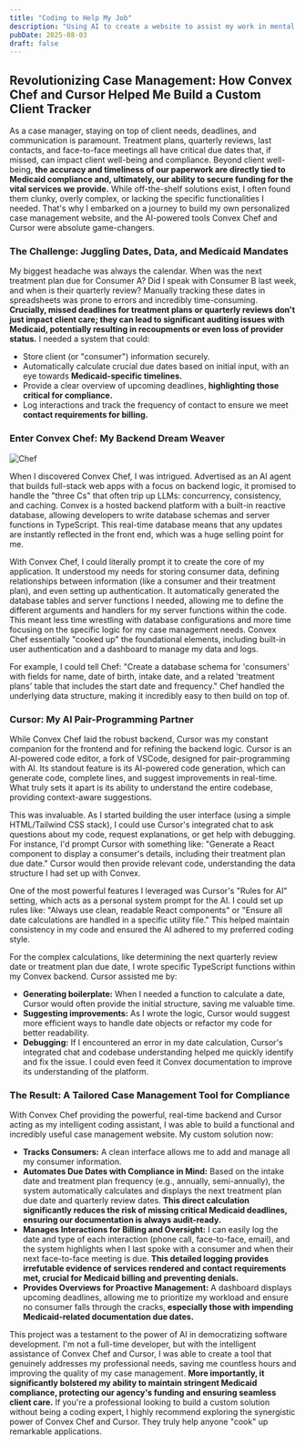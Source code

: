 ```yaml
---
title: "Coding to Help My Job"
description: "Using AI to create a website to assist my work in mental health"
pubDate: 2025-08-03
draft: false
---
```


## Revolutionizing Case Management: How Convex Chef and Cursor Helped Me Build a Custom Client Tracker

As a case manager, staying on top of client needs, deadlines, and communication is paramount. Treatment plans, quarterly reviews, last contacts, and face-to-face meetings all have critical due dates that, if missed, can impact client well-being and compliance. Beyond client well-being, **the accuracy and timeliness of our paperwork are directly tied to Medicaid compliance and, ultimately, our ability to secure funding for the vital services we provide.** While off-the-shelf solutions exist, I often found them clunky, overly complex, or lacking the specific functionalities I needed. That's why I embarked on a journey to build my own personalized case management website, and the AI-powered tools Convex Chef and Cursor were absolute game-changers.

### The Challenge: Juggling Dates, Data, and Medicaid Mandates

My biggest headache was always the calendar. When was the next treatment plan due for Consumer A? Did I speak with Consumer B last week, and when is their quarterly review? Manually tracking these dates in spreadsheets was prone to errors and incredibly time-consuming. **Crucially, missed deadlines for treatment plans or quarterly reviews don't just impact client care; they can lead to significant auditing issues with Medicaid, potentially resulting in recoupments or even loss of provider status.** I needed a system that could:

* Store client (or "consumer") information securely.
* Automatically calculate crucial due dates based on initial input, with an eye towards **Medicaid-specific timelines.**
* Provide a clear overview of upcoming deadlines, **highlighting those critical for compliance.**
* Log interactions and track the frequency of contact to ensure we meet **contact requirements for billing.**

### Enter Convex Chef: My Backend Dream Weaver

![Chef](https://qmpdliftraf4pov3.public.blob.vercel-storage.com/Chef-ehjV6foFVrIZfXAW6jS4PIuFHPq0nD.webp)

When I discovered Convex Chef, I was intrigued. Advertised as an AI agent that builds full-stack web apps with a focus on backend logic, it promised to handle the "three Cs" that often trip up LLMs: concurrency, consistency, and caching. Convex is a hosted backend platform with a built-in reactive database, allowing developers to write database schemas and server functions in TypeScript. This real-time database means that any updates are instantly reflected in the front end, which was a huge selling point for me.

With Convex Chef, I could literally prompt it to create the core of my application. It understood my needs for storing consumer data, defining relationships between information (like a consumer and their treatment plan), and even setting up authentication. It automatically generated the database tables and server functions I needed, allowing me to define the different arguments and handlers for my server functions within the code. This meant less time wrestling with database configurations and more time focusing on the specific logic for my case management needs. Convex Chef essentially "cooked up" the foundational elements, including built-in user authentication and a dashboard to manage my data and logs.

For example, I could tell Chef: "Create a database schema for 'consumers' with fields for name, date of birth, intake date, and a related 'treatment plans' table that includes the start date and frequency." Chef handled the underlying data structure, making it incredibly easy to then build on top of.

### Cursor: My AI Pair-Programming Partner

While Convex Chef laid the robust backend, Cursor was my constant companion for the frontend and for refining the backend logic. Cursor is an AI-powered code editor, a fork of VSCode, designed for pair-programming with AI. Its standout feature is its AI-powered code generation, which can generate code, complete lines, and suggest improvements in real-time. What truly sets it apart is its ability to understand the entire codebase, providing context-aware suggestions.

This was invaluable. As I started building the user interface (using a simple HTML/Tailwind CSS stack), I could use Cursor's integrated chat to ask questions about my code, request explanations, or get help with debugging. For instance, I'd prompt Cursor with something like: "Generate a React component to display a consumer's details, including their treatment plan due date." Cursor would then provide relevant code, understanding the data structure I had set up with Convex.

One of the most powerful features I leveraged was Cursor's "Rules for AI" setting, which acts as a personal system prompt for the AI. I could set up rules like: "Always use clean, readable React components" or "Ensure all date calculations are handled in a specific utility file." This helped maintain consistency in my code and ensured the AI adhered to my preferred coding style.

For the complex calculations, like determining the next quarterly review date or treatment plan due date, I wrote specific TypeScript functions within my Convex backend. Cursor assisted me by:

* **Generating boilerplate:** When I needed a function to calculate a date, Cursor would often provide the initial structure, saving me valuable time.
* **Suggesting improvements:** As I wrote the logic, Cursor would suggest more efficient ways to handle date objects or refactor my code for better readability.
* **Debugging:** If I encountered an error in my date calculation, Cursor's integrated chat and codebase understanding helped me quickly identify and fix the issue. I could even feed it Convex documentation to improve its understanding of the platform.

### The Result: A Tailored Case Management Tool for Compliance

With Convex Chef providing the powerful, real-time backend and Cursor acting as my intelligent coding assistant, I was able to build a functional and incredibly useful case management website. My custom solution now:

* **Tracks Consumers:** A clean interface allows me to add and manage all my consumer information.
* **Automates Due Dates with Compliance in Mind:** Based on the intake date and treatment plan frequency (e.g., annually, semi-annually), the system automatically calculates and displays the next treatment plan due date and quarterly review dates. **This direct calculation significantly reduces the risk of missing critical Medicaid deadlines, ensuring our documentation is always audit-ready.**
* **Manages Interactions for Billing and Oversight:** I can easily log the date and type of each interaction (phone call, face-to-face, email), and the system highlights when I last spoke with a consumer and when their next face-to-face meeting is due. **This detailed logging provides irrefutable evidence of services rendered and contact requirements met, crucial for Medicaid billing and preventing denials.**
* **Provides Overviews for Proactive Management:** A dashboard displays upcoming deadlines, allowing me to prioritize my workload and ensure no consumer falls through the cracks, **especially those with impending Medicaid-related documentation due dates.**

This project was a testament to the power of AI in democratizing software development. I'm not a full-time developer, but with the intelligent assistance of Convex Chef and Cursor, I was able to create a tool that genuinely addresses my professional needs, saving me countless hours and improving the quality of my case management. **More importantly, it significantly bolstered my ability to maintain stringent Medicaid compliance, protecting our agency's funding and ensuring seamless client care.** If you're a professional looking to build a custom solution without being a coding expert, I highly recommend exploring the synergistic power of Convex Chef and Cursor. They truly help anyone "cook" up remarkable applications.
